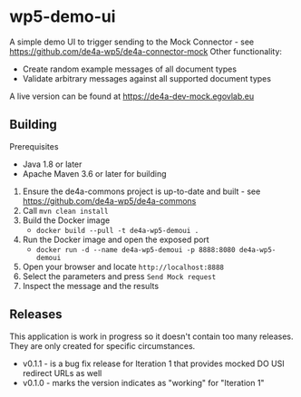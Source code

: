 # wp5-demo-ui

A simple demo UI to trigger sending to the Mock Connector - see https://github.com/de4a-wp5/de4a-connector-mock
Other functionality:
* Create random example messages of all document types
* Validate arbitrary messages against all supported document types

A live version can be found at https://de4a-dev-mock.egovlab.eu

## Building

Prerequisites
* Java 1.8 or later
* Apache Maven 3.6 or later for building

1. Ensure the de4a-commons project is up-to-date and built - see https://github.com/de4a-wp5/de4a-commons
2. Call `mvn clean install`
3. Build the Docker image
    * `docker build --pull -t de4a-wp5-demoui .`
4. Run the Docker image and open the exposed port
    * `docker run -d --name de4a-wp5-demoui -p 8888:8080 de4a-wp5-demoui`
5. Open your browser and locate `http://localhost:8888`
6. Select the parameters and press `Send Mock request`
7. Inspect the message and the results

## Releases

This application is work in progress so it doesn't contain too many releases.
They are only created for specific circumstances.
* v0.1.1 - is a bug fix release for Iteration 1 that provides mocked DO USI redirect URLs as well
* v0.1.0 - marks the version indicates as "working" for "Iteration 1"
